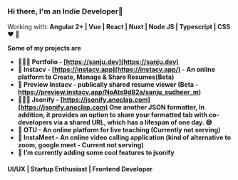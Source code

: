 
### Hi there, I'm an Indie Developer👋

Working with: <strong>Angular 2+ | Vue | React | Nuxt | Node JS | Typescript | CSS ❤️ <strong> 💪

Some of my projects are

- 👨🏽‍💻 Portfolio - [https://sanju.dev](https://sanju.dev)
- 📄 Instacv - [https://instacv.app](https://instacv.app/) - An online platform to Create, Manage & Share Resumes(Beta)
- 🚩 Preview Instacv - publically shared resume viewer (Beta - https://preview.instacv.app/NoAts9d82a/sanju_sudheer_m)
- 👨🏼‍💻 Jsonify - [https://jsonify.anoclap.com](https://jsonify.anoclap.com) One another JSON formatter, In addition, it provides an option to share your formatted tab with co-developers via a shared URL, which has a lifespan of one day. 😄 
- 🎥 OTU - An online platform for live teaching (Currently not serving)
- 🎥 InstaMeet - An online video calling application (kind of alternative to zoom, google meet - Current not serving)
- 🔭 I’m currently adding some cool features to jsonify



<!--
**SanjuSudheerM/SanjuSudheerM** is a ✨ _special_ ✨ repository because its `README.md` (this file) appears on your GitHub profile.

Here are some ideas to get you started:

- 🔭 I’m currently working on ...
- 🌱 I’m currently learning ...
- 👯 I’m looking to collaborate on ...
- 🤔 I’m looking for help with ...
- 💬 Ask me about ...
- 📫 How to reach me: ...
- 😄 Pronouns: ...
- ⚡ Fun fact: ...
-->
#### UI/UX | Startup Enthusiast | Frontend Developer 
